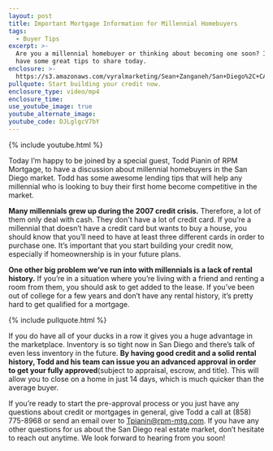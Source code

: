 ```yaml
---
layout: post
title: Important Mortgage Information for Millennial Homebuyers
tags:
  - Buyer Tips
excerpt: >-
  Are you a millennial homebuyer or thinking about becoming one soon? If so, we
  have some great tips to share today.
enclosure: >-
  https://s3.amazonaws.com/vyralmarketing/Sean+Zanganeh/San+Diego%2C+CA+Real+Estate+Millennials+in+the+Market.mp4
pullquote: Start building your credit now.
enclosure_type: video/mp4
enclosure_time:
use_youtube_image: true
youtube_alternate_image:
youtube_code: DJLglgcV7bY
---
```



{% include youtube.html %}

Today I’m happy to be joined by a special guest, Todd Pianin of RPM Mortgage, to have a discussion about millennial homebuyers in the San Diego market. Todd has some awesome lending tips that will help any millennial who is looking to buy their first home become competitive in the market.

**Many millennials grew up during the 2007 credit crisis.** Therefore, a lot of them only deal with cash. They don't have a lot of credit card. If you’re a millennial that doesn’t have a credit card but wants to buy a house, you should know that you’ll need to have at least three different cards in order to purchase one. It’s important that you start building your credit now, especially if homeownership is in your future plans.

**One other big problem we’ve run into with millennials is a lack of rental history.** If you’re in a situation where you’re living with a friend and renting a room from them, you should ask to get added to the lease. If you’ve been out of college for a few years and don’t have any rental history, it’s pretty hard to get qualified for a mortgage.

{% include pullquote.html %}

If you do have all of your ducks in a row it gives you a huge advantage in the marketplace. Inventory is so tight now in San Diego and there’s talk of even less inventory in the future. **By having good credit and a solid rental history, Todd and his team can issue you an advanced approval in order to get your fully approved**(subject to appraisal, escrow, and title). This will allow you to close on a home in just 14 days, which is much quicker than the average buyer.

If you’re ready to start the pre-approval process or you just have any questions about credit or mortgages in general, give Todd a call at (858) 775-8968 or send an email over to Tpianin@rpm-mtg.com. If you have any other questions for us about the San Diego real estate market, don’t hesitate to reach out anytime. We look forward to hearing from you soon!